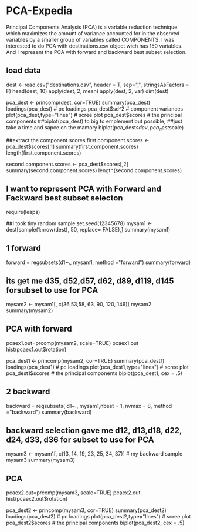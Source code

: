 # PCA-Expedia
Principal Components Analysis (PCA) is a variable reduction technique which  maximizes the amount of variance accounted for in the observed variables by a smaller group of variables called COMPONENTS. I was interested to do PCA with destinations.csv object wich has 150 variables. And I represent the PCA with forward and backward best subset selection.
## load data
dest <- read.csv("destinations.csv", header = T, sep=",", stringsAsFactors = F)
head(dest, 10)
apply(dest, 2, mean)
apply(dest, 2, var)
dim(dest)

pca_dest <- princomp(dest, cor=TRUE)
summary(pca_dest)
loadings(pca_dest)             # pc loadings 
pca_dest$sd^2                  # component variances
plot(pca_dest,type="lines")    # scree plot 
pca_dest$scores             # the principal components
##biplot(pca_dest)      to big to emplement but possible, 
##just take a time and sapce on the mamory
biplot(pca_dest$sdev, pca_dest$scale)

##extract the component scores
first.component.scores <- pca_dest$scores[,1]
summary(first.component.scores)
length(first.component.scores)

second.component.scores <- pca_dest$scores[,2]
summary(second.component.scores)
length(second.component.scores)


## I want to represent PCA with Forward and Fackward  best subset selecton
require(leaps)

##I took tiny random sample
set.seed(12345678)
mysam1  <- dest[sample(1:nrow(dest), 50, replace= FALSE),]
summary(mysam1)
## 1 forward
forward = regsubsets(d1~., mysam1, method ="forward")
summary(forward)
## its get me d35, d52,d57, d62, d89, d119, d145 forsubset to use for PCA
mysam2 <- mysam1[, c(36,53,58, 63, 90, 120, 146)]
mysam2
summary(mysam2)
## PCA with forward
pcaex1.out=prcomp(mysam2, scale=TRUE)
pcaex1.out
hist(pcaex1.out$rotation)

pca_dest1 <- princomp(mysam2, cor=TRUE)
summary(pca_dest1)
loadings(pca_dest1) # pc loadings 
plot(pca_dest1,type="lines") # scree plot 
pca_dest1$scores # the principal components
biplot(pca_dest1, cex = .5)

## 2 backward
backward = regsubsets( d1~., mysam1,nbest = 1, nvmax = 8, method ="backward")
summary(backward)

## backward selection gave me d12, d13,d18, d22, d24, d33, d36  for subset to use for PCA
mysam3 <- mysam1[, c(13, 14, 19, 23, 25, 34, 37)]  # my backward sample 
mysam3
summary(mysam3)
## PCA

pcaex2.out=prcomp(mysam3, scale=TRUE)
pcaex2.out
hist(pcaex2.out$rotation)

pca_dest2 <- princomp(mysam3, cor=TRUE)
summary(pca_dest2)
loadings(pca_dest2) # pc loadings 
plot(pca_dest2,type="lines") # scree plot 
pca_dest2$scores # the principal components
biplot(pca_dest2, cex = .5)
